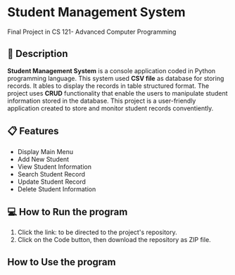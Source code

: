 # Student Management System
Final Project in CS 121- Advanced Computer Programming

## :memo: Description
**Student Management System** is a console application coded in Python programming language. This system used **CSV file** as database for storing records. It ables to display the records in table structured format. The project uses **CRUD** functionality that enable the users to manipulate student information stored in the database.  This project is a user-friendly application created to store and monitor student records conventiently. 

## :clipboard: Features
+ Display Main Menu
+ Add New Student
+ View Student Information
+ Search Student Record
+ Update Student Record
+ Delete Student Information

## :computer: How to Run the program
1. Click the link: to be directed to the project's repository.
2. Click on the Code button, then download the repository as ZIP file.

## How to Use the program
